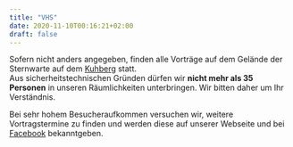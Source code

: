 ```yaml
---
title: "VHS"
date: 2020-11-10T00:16:21+02:00
draft: false
---
```

Sofern nicht anders angegeben, finden alle Vorträge auf dem Gelände der Sternwarte auf dem [Kuhberg](/infos/anfahrt) statt.  
Aus sicherheitstechnischen Gründen dürfen wir **nicht mehr als 35 Personen** in unseren Räumlichkeiten unterbringen. Wir bitten daher um Ihr Verständnis.

Bei sehr hohem Besucheraufkommen versuchen wir, weitere Vortragstermine zu finden und werden diese auf unserer Webseite und bei [Facebook](https://www.facebook.com/Sternwarte-Bad-Kreuznach-eV-1041582079283448) bekanntgeben.